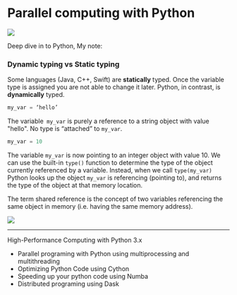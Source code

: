 # Parallel computing with Python 

[![](https://img.shields.io/badge/python-3.6%20%7C%203.7%20%7C%203.8-blue)](https://www.python.org/)

Deep dive in to Python, My note:

### Dynamic typing vs Static typing

Some languages (Java, C++, Swift) are **statically** typed. Once the variable type is assigned you are not able to change it later. Python, in contrast, is **dynamically** typed.

```python
my_var = ‘hello’
```
The variable` my_var` is purely a reference to a string object with value "hello". No type is “attached” to `my_var`. 

```python
my_var = 10
```
The variable `my_var` is now pointing to an integer object with value 10. We can use the built-in `type()` function to determine the type of the object currently referenced by a variable. Instead, when we call `type(my_var)` Python looks up the object `my_var` is referencing (pointing to), and returns the type of the object at that memory location.

The term shared reference is the concept of two variables referencing the same object in memory (i.e. having the same memory address). 

![](https://github.com/Foroozani/ParallelwithPython3.x/blob/main/memory.png)

---
High-Performance Computing with Python 3.x

- Parallel programing with Python using multiprocessing and multithreading
- Optimizing Python Code using Cython
- Speeding up your python code using Numba
- Distributed programing using Dask 

